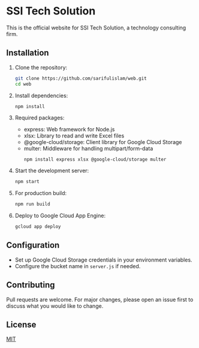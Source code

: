 # SSI Tech Solution

This is the official website for SSI Tech Solution, a technology consulting firm.

## Installation

1. Clone the repository:
   ```bash
   git clone https://github.com/sarifulislam/web.git
   cd web
   ```

2. Install dependencies:
   ```bash
   npm install
   ```

3. Required packages:
   - express: Web framework for Node.js
   - xlsx: Library to read and write Excel files
   - @google-cloud/storage: Client library for Google Cloud Storage
   - multer: Middleware for handling multipart/form-data
     ```
     npm install express xlsx @google-cloud/storage multer
     ```

4. Start the development server:
   ```bash
   npm start
   ```

5. For production build:
   ```bash
   npm run build
   ```

6. Deploy to Google Cloud App Engine:
   ```bash
   gcloud app deploy
   ```

## Configuration

- Set up Google Cloud Storage credentials in your environment variables.
- Configure the bucket name in `server.js` if needed.

## Contributing

Pull requests are welcome. For major changes, please open an issue first to discuss what you would like to change.

## License

[MIT](https://choosealicense.com/licenses/mit/)
